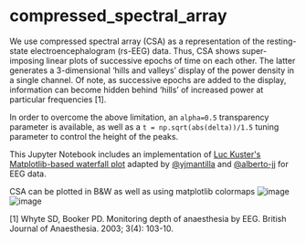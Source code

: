 


# compressed_spectral_array

We use compressed spectral array (CSA) as a representation of the resting-state electroencephalogram (rs-EEG) data.
Thus, CSA shows super-imposing linear plots of successive epochs of time on each other. The latter generates a 3-dimensional ‘hills and valleys’ display of the power density in a single channel. 
Of note, as successive epochs are added to the display, information can become hidden behind ‘hills’ of increased power at particular frequencies [1].

In order to overcome the above limitation, an ```alpha=0.5``` transparency parameter is available, as well as a  ```t = np.sqrt(abs(delta))/1.5``` tuning parameter to control the height of the peaks.

This Jupyter Notebook includes an implementation of [Luc Kuster's Matplotlib-based waterfall plot](https://github.com/ljbkusters/mpl-waterfall-plot) adapted by [@yjmantilla](https://github.com/yjmantilla/) and [@alberto-jj](https://github.com/alberto-jj/) for EEG data. 

CSA can be plotted in B&W as well as using matplotlib colormaps
![image](https://user-images.githubusercontent.com/71186117/192097144-fa32ec1b-f83b-4bef-88a8-c07f36927845.png)
![image](https://user-images.githubusercontent.com/71186117/192097199-3f20ef55-70cd-4d84-a0b2-de9770310067.png)



[1] Whyte SD, Booker PD. Monitoring depth of anaesthesia by EEG. British Journal of Anaesthesia. 2003; 3(4): 103-10.
